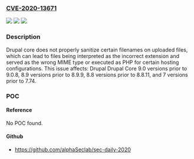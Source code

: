 ### [CVE-2020-13671](https://cve.mitre.org/cgi-bin/cvename.cgi?name=CVE-2020-13671)
![](https://img.shields.io/static/v1?label=Product&message=Drupal%20Core&color=blue)
![](https://img.shields.io/static/v1?label=Version&message=n%2Fa&color=blue)
![](https://img.shields.io/static/v1?label=Vulnerability&message=Remote%20code%20execution&color=brighgreen)

### Description

Drupal core does not properly sanitize certain filenames on uploaded files, which can lead to files being interpreted as the incorrect extension and served as the wrong MIME type or executed as PHP for certain hosting configurations. This issue affects: Drupal Drupal Core 9.0 versions prior to 9.0.8, 8.9 versions prior to 8.9.9, 8.8 versions prior to 8.8.11, and 7 versions prior to 7.74.

### POC

#### Reference
No POC found.

#### Github
- https://github.com/alphaSeclab/sec-daily-2020

